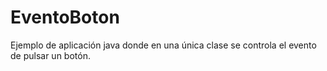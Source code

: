 # EventoBoton
Ejemplo de aplicación java donde en una única clase se controla el evento de pulsar un botón.
